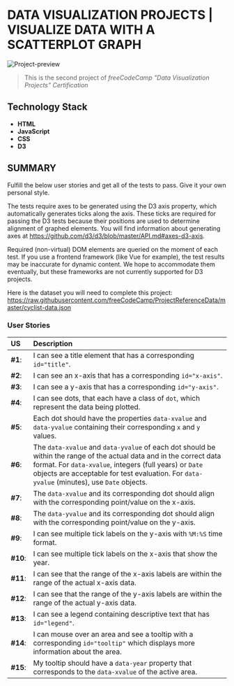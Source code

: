 # DATA VISUALIZATION PROJECTS | VISUALIZE DATA WITH A SCATTERPLOT GRAPH

![Project-preview](./scatterplot-graph-preview.png)

> This is the second project of _freeCodeCamp "Data Visualization Projects" Certification_

## Technology Stack

- **HTML**
- **JavaScript**
- **CSS**
- **D3**

## SUMMARY

Fulfill the below user stories and get all of the tests to pass. Give it your own personal style.

The tests require axes to be generated using the D3 axis property, which automatically generates ticks along the axis. These ticks are required for passing the D3 tests because their positions are used to determine alignment of graphed elements. You will find information about generating axes at https://github.com/d3/d3/blob/master/API.md#axes-d3-axis.

Required (non-virtual) DOM elements are queried on the moment of each test. If you use a frontend framework (like Vue for example), the test results may be inaccurate for dynamic content. We hope to accommodate them eventually, but these frameworks are not currently supported for D3 projects.

Here is the dataset you will need to complete this project: https://raw.githubusercontent.com/freeCodeCamp/ProjectReferenceData/master/cyclist-data.json

### User Stories

| US       | Description                                                                                                                    |
| :------- | :----------------------------------------------------------------------------------------------------------------------------- |
| **#1**:  | I can see a title element that has a corresponding `id="title"`.                                                               |
| **#2**:  | I can see an x-axis that has a corresponding `id="x-axis"`.                                                                    |
| **#3**:  | I can see a y-axis that has a corresponding `id="y-axis"`.                                                                     |
| **#4**:  | I can see dots, that each have a class of `dot`, which represent the data being plotted.                                       |
| **#5**:  | Each dot should have the properties `data-xvalue` and `data-yvalue` containing their corresponding `x` and `y` values.         |
| **#6**:  | The `data-xvalue` and `data-yvalue` of each dot should be within the range of the actual data and in the correct data format. For `data-xvalue`, integers (full years) or `Date` objects are acceptable for test evaluation. For `data-yvalue` (minutes), use `Date` objects.                                                                                                                               |
| **#7**:  | The `data-xvalue` and its corresponding dot should align with the corresponding point/value on the x-axis.                     |
| **#8**:  | The `data-yvalue` and its corresponding dot should align with the corresponding point/value on the y-axis.                     |
| **#9**:  | I can see multiple tick labels on the y-axis with `%M:%S` time format.                                                         |
| **#10**: | I can see multiple tick labels on the x-axis that show the year.                                                               |
| **#11**: | I can see that the range of the x-axis labels are within the range of the actual x-axis data.                                  |
| **#12**: | I can see that the range of the y-axis labels are within the range of the actual y-axis data.                                  |
| **#13**: | I can see a legend containing descriptive text that has `id="legend"`.                                                         |
| **#14**: | I can mouse over an area and see a tooltip with a corresponding `id="tooltip"` which displays more information about the area. |
| **#15**: | My tooltip should have a `data-year` property that corresponds to the `data-xvalue` of the active area.                        |
